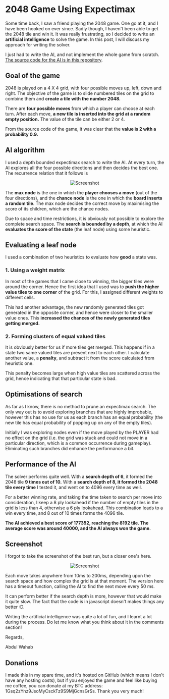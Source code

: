 # 2048 Game Using Expectimax
Some time back, I saw a friend playing the 2048 game. One go at it, and I have been hooked on ever since. Sadly though, I haven't been able to get the 2048 tile and win it. It was really frustrating, so I decided to write an **artificial intelligence** to solve the game. In this post, I will discuss my approach for writing the solver.

I just had to write the AI, and not implement the whole game from scratch. [The source code for the AI is in this repository](https://github.com/Wahab16/2048-Game-Using-Expectimax).

## Goal of the game
2048 is played on a 4 X 4 grid, with four possible moves up, left, down and right. The objective of the game is to slide numbered tiles on the grid to combine them and **create a tile with the number 2048.**

There are **four possible moves** from which a player can choose at each turn. After each move, **a new tile is inserted into the grid at a random empty position.** The value of the tile can be either 2 or 4.

From the source code of the game, it was clear that the **value is 2 with a probability 0.9.**
## AI algorithm
I used a depth bounded expectimax search to write the AI. At every turn, the AI explores all the four possible directions and then decides the best one. The recurrence relation that it follows is
<p align="center">
  <img src="http://iamkush.me/content/images/2015/10/CodeCogsEqn--1-.gif" alt="Screenshot"/>
</p>

The **max node** is the one in which the **player chooses a move** (out of the four directions), and the **chance node** is the one in which the **board inserts a random tile**. The max node decides the correct move by maximising the score of its children, which are the chance nodes.

Due to space and time restrictions, it is obviously not possible to explore the complete search space. The **search is bounded by a depth**, at which the AI **evaluates the score of the state** (the leaf node) using some heuristic.

## Evaluating a leaf node
I used a combination of two heuristics to evaluate how **good** a state was.
  ### 1. Using a weight matrix
  In most of the games that I came close to winning, the bigger tiles were around the corner. Hence the first idea that I used was to **push the higher value tiles to one corner** of the grid. For this, I assigned different weights to different cells.
  
  This had another advantage, the new randomly generated tiles got generated in the opposite corner, and hence were closer to the smaller value ones. This **increased the chances of the newly generated tiles getting merged.**
  
  ### 2. Forming clusters of equal valued tiles
  It is obviously better for us if more tiles get merged. This happens if in a state two same valued tiles are present next to each other.
  I calculate another value, a **penalty**, and subtract it from the score calculated from heuristic one. 
  
  This penalty becomes large when high value tiles are scattered across the grid, hence indicating that that particular state is bad.
  
## Optimisations of search
As far as I know, there is no method to prune an expectimax search. The only way out is to avoid exploring branches that are highly improbable, however this has no use for us as each branch has an equal probability (the new tile has equal probability of popping up on any of the empty tiles).

Initially I was exploring nodes even if the move played by the PLAYER had no effect on the grid (i.e. the grid was stuck and could not move in a particular direction, which is a common occurrence during gameplay). Eliminating such branches did enhance the performance a bit.

## Performance of the AI
The solver performs quite well. With a **search depth of 6**, it formed the 2048 tile **9 times out of 10.** With a **search depth of 8, it formed the 2048 tile every time** I tested it, and went on to 4096 every time as well.

For a better winning rate, and taking the time taken to search per move into consideration, I keep a 8 ply lookahead if the number of empty tiles in the grid is less than 4, otherwise a 6 ply lookahead. This combination leads to a win every time, and 8 out of 10 times forms the 4096 tile.

**The AI achieved a best score of 177352, reaching the 8192 tile. The average score was around 40000, and the AI always won the game.**

## Screenshot
I forgot to take the screenshot of the best run, but a closer one's here.

<p align="center">
  <img src="http://iamkush.me/content/images/2015/11/Screen-Shot-2015-11-03-at-3-21-44-am-1.png" alt="Screenshot"/>
</p>

Each move takes anywhere from 10ms to 200ms, depending upon the search space and how complex the grid is at that moment. The version here has a timeout function, calling the AI to find the next move every 50 ms.

It can perform better if the search depth is more, however that would make it quite slow. The fact that the code is in javascript doesn't makes things any better :D. 

Writing the artificial intelligence was quite a lot of fun, and I learnt a lot during the process. Do let me know what you think about it in the comments section!

Regards, 

Abdul Wahab

## Donations
I made this in my spare time, and it's hosted on GitHub (which means I don't have any hosting costs), but if you enjoyed the game and feel like buying me coffee, you can donate at my BTC address: 1Gsq2zYnz9JsoMyCsckTz9S9MjGcnsGrSs. Thank you very much!
